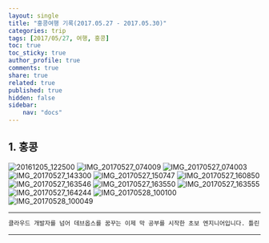 ```yaml
---
layout: single
title: "홍콩여행 기록(2017.05.27 - 2017.05.30)"
categories: trip
tags: [2017/05/27, 여행, 홍콩]
toc: true
toc_sticky: true
author_profile: true
comments: true
share: true
related: true
published: true
hidden: false
sidebar: 
    nav: "docs"
---
```


## 1. 홍콩

![20161205_122500](https://user-images.githubusercontent.com/124491456/226154107-516a7836-7fac-4384-8c48-fa1d3bb48128.jpg)
![IMG_20170527_074009](https://user-images.githubusercontent.com/124491456/226154118-a84957bf-a3cd-44ff-a2c9-d712eff7c05b.jpg)
![IMG_20170527_074003](https://user-images.githubusercontent.com/124491456/226154121-213d55f2-f0fa-495f-9aaa-9ef5751bdd18.jpg)
![IMG_20170527_143300](https://user-images.githubusercontent.com/124491456/226154126-0b187855-a4ee-46f1-b4ce-e6180a48b407.jpg)
![IMG_20170527_150747](https://user-images.githubusercontent.com/124491456/226154389-2499aa29-4d39-4fd0-b799-a3070d9c4792.jpg)
![IMG_20170527_160850](https://user-images.githubusercontent.com/124491456/226154392-153f05bc-1d08-4023-a8a0-11d74aeff07a.jpg)
![IMG_20170527_163546](https://user-images.githubusercontent.com/124491456/226154395-bb01e8fb-5f81-4e73-bd20-c34f112ab377.jpg)
![IMG_20170527_163550](https://user-images.githubusercontent.com/124491456/226154396-b9ab36bf-9d1f-440c-9ac2-0731093d6063.jpg)
![IMG_20170527_163555](https://user-images.githubusercontent.com/124491456/226154401-21d20daa-a869-42f3-a718-810df27a103e.jpg)
![IMG_20170527_164244](https://user-images.githubusercontent.com/124491456/226154404-36fc5355-c03b-42c9-be85-638aed739f7a.jpg)
![IMG_20170528_100100](https://user-images.githubusercontent.com/124491456/226154415-eb187063-efec-42e1-83e0-50c37d1e8fe1.jpg)
![IMG_20170528_100049](https://user-images.githubusercontent.com/124491456/226154416-43fb87a4-ce62-4c33-b490-68bec3efefa3.jpg)

---

```bash
클라우드 개발자를 넘어 데브옵스를 꿈꾸는 이제 막 공부를 시작한 초보 엔지니어입니다. 틀린 점이 있으면 친절하게 댓글 부탁드립니다. :)
```

---

